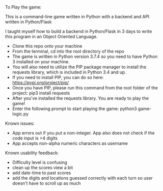 
To Play the game:

This is a command-line game written in Python with a backend and API written in Python/Flask

I taught myself how to build a backend in Python/Flask in 3 days to write this program in an Object Oriented Language. 

* Clone this repo onto your machine
* From the terminal, cd into the root directory of the repo
* The game is written in Python version 3.7.4 so you need to have Python 3 installed on your machine.
* You will also need to utilize the PIP package manager to install the requests library, which is included in Python 3.4 and up. 
* If you need to install PIP, you can do so here: https://pypi.org/project/pip/
* Once you have PIP, please run this command from the root folder of the project: pip3 install requests
* After you've installed the requests library. You are ready to play the game!
* Enter the following prompt to start playing the game: python3 game-logic.py


Known issues:
- App errors out if you put a non-integer. App also does not check if the code input is >4 digits
- App accepts non-alpha numeric characters as username


Known usability feedback:
- Difficulty level is confusing
- clean up the scores view a bit
- add date-time to past scores
- add the digits and locations guessed correctly with each turn so user doesn't have to scroll up as much
